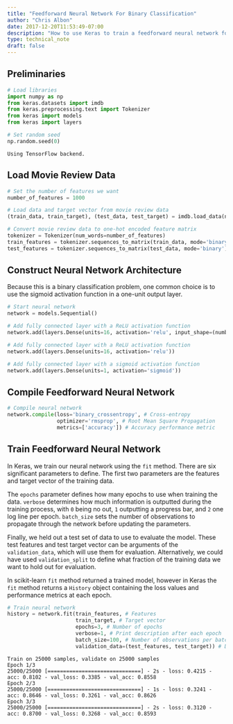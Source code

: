```yaml
---
title: "Feedforward Neural Network For Binary Classification"
author: "Chris Albon"
date: 2017-12-20T11:53:49-07:00
description: "How to use Keras to train a feedforward neural network for binary classification in Python."
type: technical_note
draft: false
---
```

## Preliminaries


```python
# Load libraries
import numpy as np
from keras.datasets import imdb
from keras.preprocessing.text import Tokenizer
from keras import models
from keras import layers

# Set random seed
np.random.seed(0)
```

    Using TensorFlow backend.


## Load Movie Review Data


```python
# Set the number of features we want
number_of_features = 1000

# Load data and target vector from movie review data
(train_data, train_target), (test_data, test_target) = imdb.load_data(num_words=number_of_features)

# Convert movie review data to one-hot encoded feature matrix
tokenizer = Tokenizer(num_words=number_of_features)
train_features = tokenizer.sequences_to_matrix(train_data, mode='binary')
test_features = tokenizer.sequences_to_matrix(test_data, mode='binary')
```

## Construct Neural Network Architecture

Because this is a binary classification problem, one common choice is to use the sigmoid activation function in a one-unit output layer.


```python
# Start neural network
network = models.Sequential()

# Add fully connected layer with a ReLU activation function
network.add(layers.Dense(units=16, activation='relu', input_shape=(number_of_features,)))

# Add fully connected layer with a ReLU activation function
network.add(layers.Dense(units=16, activation='relu'))

# Add fully connected layer with a sigmoid activation function
network.add(layers.Dense(units=1, activation='sigmoid'))
```

## Compile Feedforward Neural Network


```python
# Compile neural network
network.compile(loss='binary_crossentropy', # Cross-entropy
                optimizer='rmsprop', # Root Mean Square Propagation
                metrics=['accuracy']) # Accuracy performance metric
```

## Train Feedforward Neural Network

In Keras, we train our neural network using the `fit` method. There are six significant parameters to define. The first two parameters are the features and target vector of the training data. 

The `epochs` parameter defines how many epochs to use when training the data. `verbose` determines how much information is outputted during the training process, with `0` being no out, `1` outputting a progress bar, and `2` one log line per epoch. `batch_size` sets the number of observations to propagate through the network before updating the parameters.

Finally, we held out a test set of data to use to evaluate the model. These test features and test target vector can be arguments of the `validation_data`, which will use them for evaluation. Alternatively, we could have used `validation_split` to define what fraction of the training data we want to hold out for evaluation.

In scikit-learn `fit` method returned a trained model, however in Keras the `fit` method returns a `History` object containing the loss values and performance metrics at each epoch.


```python
# Train neural network
history = network.fit(train_features, # Features
                      train_target, # Target vector
                      epochs=3, # Number of epochs
                      verbose=1, # Print description after each epoch
                      batch_size=100, # Number of observations per batch
                      validation_data=(test_features, test_target)) # Data for evaluation
```

    Train on 25000 samples, validate on 25000 samples
    Epoch 1/3
    25000/25000 [==============================] - 2s - loss: 0.4215 - acc: 0.8102 - val_loss: 0.3385 - val_acc: 0.8558
    Epoch 2/3
    25000/25000 [==============================] - 1s - loss: 0.3241 - acc: 0.8646 - val_loss: 0.3261 - val_acc: 0.8626
    Epoch 3/3
    25000/25000 [==============================] - 2s - loss: 0.3120 - acc: 0.8700 - val_loss: 0.3268 - val_acc: 0.8593

